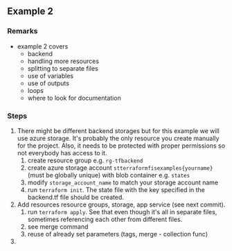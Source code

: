 ## Example 2

### Remarks

- example 2 covers
  - backend
  - handling more resources
  - splitting to separate files
  - use of variables
  - use of outputs
  - loops
  - where to look for documentation

### Steps

1. There might be different backend storages but for this example we will use azure storage. It's probably the only resource you create manually for the project. Also, it needs to be protected with proper permissions so not everybody has access to it.
   1. create resource group e.g. `rg-tfbackend`
   2. create azure storage account `stterraformfisexamples{yourname}`(must be globally unique) with blob container e.g. `states`
   3. modify `storage_account_name` to match your storage account name
   4. run `terraform init`. The state file with the key specified in the backend.tf file should be created.
2. Add resources resource groups, storage, app service (see next commit).
   1. run `terraform apply`. See that even though it's all in separate files, sometimes referencing each other from different files.
   2. see merge command
   3. reuse of already set parameters (tags, merge - collection func)
3. 